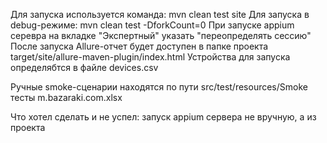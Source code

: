 Для запуска используется команда: mvn clean test site
Для запуска в debug-режиме:  mvn clean test -DforkCount=0
При запуске appium серевра на вкладке "Экспертный" указать "переопределять сессию"
После запуска Allure-отчет будет доступен в папке проекта target/site/allure-maven-plugin/index.html
Устройства для запуска определябтся в файле devices.csv


Ручные smoke-сценарии находятся по пути src/test/resources/Smoke тесты m.bazaraki.com.xlsx

Что хотел сделать и не успел: запуск appium сервера не вручную, а из проекта